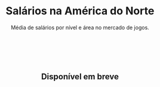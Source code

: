 <div align="center">
<a name="inicio"></a>

# Salários na América do Norte

Média de salários por nível e área no mercado de jogos.

<br><br><br><br>

## Disponível em breve
</div>